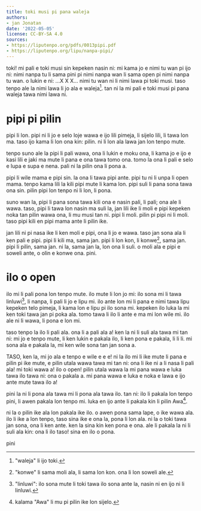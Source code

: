 ```yaml
---
title: toki musi pi pana waleja
authors:
- jan Jonatan
date: '2022-05-05'
license: CC-BY-SA 4.0
sources:
- https://liputenpo.org/pdfs/0013pipi.pdf
- https://liputenpo.org/lipu/nanpa-pipi/
---
```


toki! mi pali e toki musi sin kepeken nasin ni: mi kama jo e nimi tu wan pi ijo ni: nimi nanpa tu li sama pini pi nimi nanpa wan li sama open pi nimi nanpa tu wan. o lukin e ni: ...X X X... nimi tu wan ni li nimi lawa pi toki musi. taso tenpo ale la nimi lawa li jo ala e waleja[^1]. tan ni la mi pali e toki musi pi pana waleja tawa nimi lawa ni.

[^1]: "waleja" li ijo toki.

# pi**pi pi pi**lin

pipi li lon. pipi ni li jo e selo loje wawa e ijo lili pimeja, li sijelo lili, li tawa lon ma. taso ijo kama li lon ona kin: pilin. ni li lon ala lawa jan lon tenpo mute.

tenpo suno ale la pipi li pali wawa, ona li lukin e moku ona, li kama jo e ijo e kasi lili e jaki ma mute li pana e ona tawa tomo ona. tomo la ona li pali e selo e lupa e supa e nena. pali ni la pilin ona li pona a.

pipi li wile mama e pipi sin. la ona li tawa pipi ante. pipi tu ni li unpa li open mama. tenpo kama lili la kili pipi mute li kama lon. pipi suli li pana sona tawa ona sin. pilin pipi lon tenpo ni li lon, li pona.

suno wan la, pipi li pana sona tawa kili ona e nasin pali, li pali; ona ale li wawa. taso, pipi li tawa lon nasin ma suli la, jan lili ike li moli e pipi kepeken noka tan pilin wawa ona, li mu musi tan ni. pipi li moli. pilin pi pipi ni li moli. taso pipi kili en pipi mama ante li pilin ike.

jan lili ni pi nasa ike li ken moli e pipi, ona li jo e wawa. taso jan sona ala li ken pali e pipi. pipi li kili ma, sama jan. pipi li lon kon, li konwe[^2], sama jan. pipi li pilin, sama jan. ni la, sama jan la, lon ona li suli. o moli ala e pipi e soweli ante, o olin e konwe ona. pini.

# il**o o o**pen

[^2]: "konwe" li sama moli ala, li sama lon kon. ona li lon soweli ale.

ilo mi li pali pona lon tenpo mute. ilo mute li lon jo mi: ilo sona mi li tawa linluwi[^3], li nanpa, li pali li jo e lipu mi. ilo ante lon mi li pana e nimi tawa lipu kepeken telo pimeja, li kama lon e lipu pi ilo sona mi. kepeken ilo luka la mi ken toki tawa jan pi poka ala. tomo tawa li ilo li ante e ma mi lon wile mi. ilo ale ni li wawa, li pona e lon mi.

taso tenpo la ilo li pali ala. ona li a pali ala a! ken la ni li suli ala tawa mi tan ni: mi jo e tenpo mute, li ken lukin e pakala ilo, li ken pona e pakala, li li li. mi sona ala e pakala la, mi ken wile sona tan jan sona a.

TASO, ken la, mi jo ala e tenpo e wile e e e! ni la ilo mi li ike mute li pana e pilin pi ike mute, e pilin utala wawa tawa mi tan ni: ona li ike ni a li nasa li pali ala! mi toki wawa a! ilo o open! pilin utala wawa la mi pana wawa e luka tawa ilo tawa ni: ona o pakala a. mi pana wawa e luka e noka e lawa e ijo ante mute tawa ilo a!

pini la ni li pona ala tawa mi li pona ala tawa ilo. tan ni: ilo li pakala lon tenpo pini, li awen pakala lon tenpo mi. luka en ijo ante li pakala kin li pilin Awa[^4].

ni la o pilin ike ala lon pakala ike ilo. o awen pona sama lape, o ike wawa ala. ilo li ike a lon tenpo, taso sina ike e ona la, pona li lon ala. ni la o toki tawa jan sona, ona li ken ante. ken la sina kin ken pona e ona. ale li pakala la ni li suli ala kin: ona li ilo taso! sina en ilo o pona.

pini

[^3]: "linluwi": ilo sona mute li toki tawa ilo sona ante la, nasin ni en ijo ni li linluwi.

[^4]: kalama "Awa" li mu pi pilin ike lon sijelo.